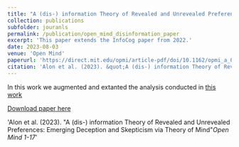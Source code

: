 ```yaml
---
title: "A (dis-) information Theory of Revealed and Unrevealed Preferences: Emerging Deception and Skepticism via Theory of Mind"
collection: publications
subfolder: jouranls
permalink: /publication/open_mind_disinformation_paper
excerpt: 'This paper extends the InfoCog paper from 2022.'
date: 2023-08-03
venue: 'Open Mind'
paperurl: 'https://direct.mit.edu/opmi/article-pdf/doi/10.1162/opmi_a_00097/2152813/opmi_a_00097.pdf'
citation: 'Alon et al. (2023). &quot;A (dis-) information Theory of Revealed and Unrevealed Preferences: Emerging Deception and Skepticism via Theory of Mind &quot; <i>Open Mind 1-17</i>'
---
```

In this work we augmented and extanted the analysis conducted in [this work](/publication/disinformation_neurips_2022) 

[Download paper here]('https://direct.mit.edu/opmi/article-pdf/doi/10.1162/opmi_a_00097/2152813/opmi_a_00097.pdf')

'Alon et al. (2023). "A (dis-) information Theory of Revealed and Unrevealed Preferences: Emerging Deception and Skepticism via Theory of Mind"<i>Open Mind 1-17</i>'